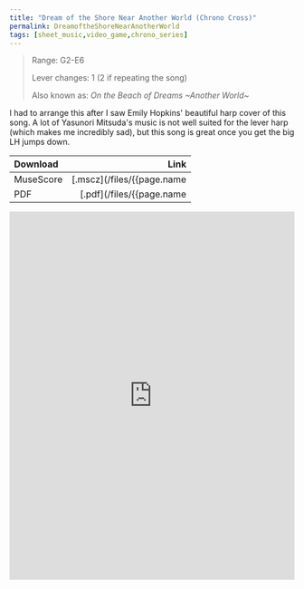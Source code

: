 ```yaml
---
title: "Dream of the Shore Near Another World (Chrono Cross)"
permalink: DreamoftheShoreNearAnotherWorld
tags: [sheet_music,video_game,chrono_series]
---
```


> Range: G2-E6
>
> Lever changes: 1 (2 if repeating the song)
>
> Also known as: _On the Beach of Dreams ~Another World~_

I had to arrange this after I saw Emily Hopkins' beautiful harp cover of this song. A lot of Yasunori Mitsuda's music is not well suited for the lever harp (which makes me incredibly sad), but this song is great once you get the big LH jumps down.

| Download          | Link |
| :---------------- | ---: |
| MuseScore         | [.mscz](/files/{{page.name | slice: 11, 99 | replace:'.md','.mscz'}}) |
| PDF               | [.pdf](/files/{{page.name | slice: 11, 99 | replace:'.md','.pdf'}}) |

<object data="/files/{{page.name | slice: 11, 99 | replace:'.md','.pdf'}}" type='application/pdf'>
<iframe src="https://docs.google.com/viewer?url=https://harp.nebtown.info/files/{{page.name | slice: 11, 99 | replace:'.md','.pdf'}}&embedded=true" style="width:100%; height:650px;" frameborder="0"></iframe>
</object>
